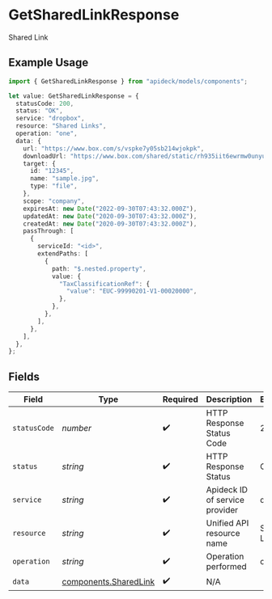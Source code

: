 # GetSharedLinkResponse

Shared Link

## Example Usage

```typescript
import { GetSharedLinkResponse } from "apideck/models/components";

let value: GetSharedLinkResponse = {
  statusCode: 200,
  status: "OK",
  service: "dropbox",
  resource: "Shared Links",
  operation: "one",
  data: {
    url: "https://www.box.com/s/vspke7y05sb214wjokpk",
    downloadUrl: "https://www.box.com/shared/static/rh935iit6ewrmw0unyul.jpeg",
    target: {
      id: "12345",
      name: "sample.jpg",
      type: "file",
    },
    scope: "company",
    expiresAt: new Date("2022-09-30T07:43:32.000Z"),
    updatedAt: new Date("2020-09-30T07:43:32.000Z"),
    createdAt: new Date("2020-09-30T07:43:32.000Z"),
    passThrough: [
      {
        serviceId: "<id>",
        extendPaths: [
          {
            path: "$.nested.property",
            value: {
              "TaxClassificationRef": {
                "value": "EUC-99990201-V1-00020000",
              },
            },
          },
        ],
      },
    ],
  },
};
```

## Fields

| Field                                                          | Type                                                           | Required                                                       | Description                                                    | Example                                                        |
| -------------------------------------------------------------- | -------------------------------------------------------------- | -------------------------------------------------------------- | -------------------------------------------------------------- | -------------------------------------------------------------- |
| `statusCode`                                                   | *number*                                                       | :heavy_check_mark:                                             | HTTP Response Status Code                                      | 200                                                            |
| `status`                                                       | *string*                                                       | :heavy_check_mark:                                             | HTTP Response Status                                           | OK                                                             |
| `service`                                                      | *string*                                                       | :heavy_check_mark:                                             | Apideck ID of service provider                                 | dropbox                                                        |
| `resource`                                                     | *string*                                                       | :heavy_check_mark:                                             | Unified API resource name                                      | Shared Links                                                   |
| `operation`                                                    | *string*                                                       | :heavy_check_mark:                                             | Operation performed                                            | one                                                            |
| `data`                                                         | [components.SharedLink](../../models/components/sharedlink.md) | :heavy_check_mark:                                             | N/A                                                            |                                                                |